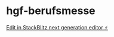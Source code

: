 # hgf-berufsmesse

[Edit in StackBlitz next generation editor ⚡️](https://stackblitz.com/~/github.com/JosipFX/hgf-berufsmesse)